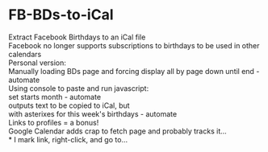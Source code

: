 # FB-BDs-to-iCal
Extract Facebook Birthdays to an iCal file  
Facebook no longer supports subscriptions to birthdays to be used in other calendars  
Personal version:  
   Manually loading BDs page and forcing display all by page down until end - automate  
	Using console to paste and run javascript:  
		set starts month - automate  
		outputs text to be copied to iCal, but  
			with asterixes for this week's birthdays - automate  
	Links to profiles = a bonus!  
		Google Calendar adds crap to fetch page and probably tracks it...  
			* I mark link, right-click, and go to...  
